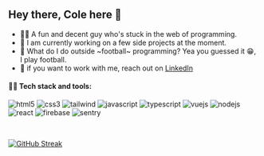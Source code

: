 ## Hey there, Cole here 👋

<!--
**colenocks/colenocks** is a ✨ _special_ ✨ repository because its `README.md` (this file) appears on your GitHub profile.
-->

- 🙋‍♂️ A fun and decent guy who's stuck in the web of programming. 
- 🔭 I am currently working on a few side projects at the moment.
- 💬 What do I do outside ~football~ programming? Yea you guessed it 😁, I play football.
- 👯 if you want to work with me, reach out on [LinkedIn](www.linkedin.com/in/coleman-enocks/) 
<!-- - ⚡ Fun fact: My all time tech company crush -> Konami 🚀 -->

#### 👨‍💻 Tech stack and tools:

![html5](https://github.com/colenocks/colenocks/assets/44965213/4e1b739c-6f31-4cc0-89a7-bb4ea5522267)
![css3](https://github.com/colenocks/colenocks/assets/44965213/3d4af8c8-16b2-44c9-a268-d5c3ae87992c)
![tailwind](https://github.com/colenocks/colenocks/assets/44965213/d40afcd3-0ee1-4d5f-864e-09d9930e61d7)
![javascript](https://github.com/colenocks/colenocks/assets/44965213/c0df3823-f907-4dd7-a1fc-fe3b828b891f)
![typescript](https://github.com/colenocks/colenocks/assets/44965213/a98dddfa-f642-434f-bfa5-945d67c5811c)
![vuejs](https://github.com/colenocks/colenocks/assets/44965213/29b5cf39-4f51-4860-a913-9535325217d5)
![nodejs](https://github.com/colenocks/colenocks/assets/44965213/644889c0-3fdb-4ca2-95f1-8e8515ce1ec6)
![react](https://github.com/colenocks/colenocks/assets/44965213/3fabfc48-8f3f-488c-9c75-3317836099ee)
![firebase](https://github.com/colenocks/colenocks/assets/44965213/7538dd8c-1952-46b8-a7bb-570e7add5ea6)
![sentry](https://github.com/colenocks/colenocks/assets/44965213/fecb2ac0-410e-4346-bd3c-13b89b460196)

<br />

[![GitHub Streak](https://streak-stats.demolab.com?user=colenocks&theme=gruvbox-duo&border_radius=10)](https://git.io/streak-stats)
